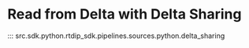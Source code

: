 # Read from Delta with Delta Sharing
::: src.sdk.python.rtdip_sdk.pipelines.sources.python.delta_sharing